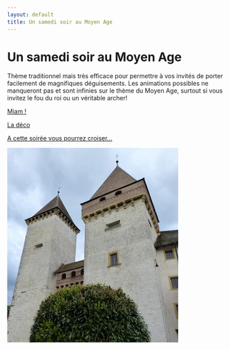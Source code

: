 ```yaml
---
layout: default
title: Un samedi soir au Moyen Age
---
```


# Un samedi soir au Moyen Age

Thème traditionnel mais très efficace pour permettre à vos invités de porter facilement de magnifiques déguisements. Les animations possibles ne manqueront pas et sont infinies sur le thème du Moyen Age, surtout si vous invitez le fou du roi ou un véritable archer!

[Miam !](/pages/moyen_age/miam.html)

[La déco](/pages/moyen_age/deco.html)

[A cette soirée vous pourrez croiser...](/pages/moyen_age/deguisements.html)

![chateau](/assets/images/pages/P1070507.jpeg)